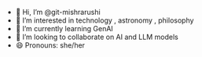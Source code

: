 - 👋 Hi, I’m @git-mishrarushi
- 👀 I’m interested in technology , astronomy , philosophy 
- 🌱 I’m currently learning GenAI
- 💞️ I’m looking to collaborate on AI and LLM models
- 😄 Pronouns: she/her
  

<!---
git-mishrarushi/git-mishrarushi is a ✨ special ✨ repository because its `README.md` (this file) appears on your GitHub profile.
You can click the Preview link to take a look at your changes.
--->
